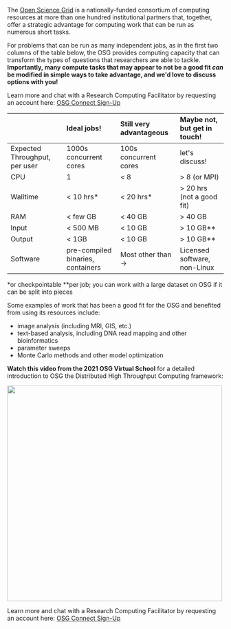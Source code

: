 [title]: - "Is the Open Science Grid for You?"


The [Open Science Grid][osg] is a nationally-funded consortium of computing resources 
at more than one hundred institutional partners that, together, offer a strategic 
advantage for computing work that can be run as numerous short tasks. 

For problems that can be run as many independent jobs, as in the first two columns 
of the table below, the OSG provides computing capacity that can transform the types of 
questions that researchers are able to tackle. **Importantly,
many compute tasks that may appear to not be a good fit _can_ be modified in simple ways 
to take advantage, and we'd love to discuss options with you!** 

Learn more and chat with a Research Computing Facilitator by requesting an account here: [OSG Connect Sign-Up][account-request]

|   		| **Ideal jobs!** | **Still very advantageous** | **Maybe not, but get in touch!** | 
|:----------|:--------------|:--------------|:--------------|
| Expected Throughput, per user		|	1000s concurrent cores |	100s concurrent cores |	let's discuss! |
| CPU		|	1			|	< 8			|	> 8 (or MPI)|
| Walltime	| 	< 10 hrs*	|	< 20 hrs*	|	> 20 hrs (not a good fit)	|
| RAM		| 	< few GB	|	< 40 GB	|	> 40 GB	|
| Input		| 	< 500 MB	|	< 10 GB	|	> 10 GB**		|
| Output	| 	< 1GB		|	< 10 GB	|	> 10 GB**		|
| Software	| pre-compiled binaries, containers | Most other than -> | Licensed software, non-Linux |

*or checkpointable
**per job; you can work with a large dataset on OSG if it can be split into pieces

Some examples of work that has been a good fit for the OSG and benefited from 
using its resources include: 

- image analysis (including MRI, GIS, etc.)
- text-based analysis, including DNA read mapping and other bioinformatics
- parameter sweeps
- Monte Carlo methods and other model optimization

**Watch this video from the 2021 OSG Virtual School** for a detailed introduction to OSG the Distributed High Throughput Computing framework:

[<img src="https://raw.githubusercontent.com/OSGConnect/connectbook/master/images/Intro_OSG_Video_Thumbnail.png" width="500">](https://www.youtube.com/embed/vpJPPjoQ3QU)


Learn more and chat with a Research Computing Facilitator by requesting an account here: [OSG Connect Sign-Up][account-request]

[osg]: https://opensciencegrid.org/
[account-request]: https://osgconnect.net/signup
